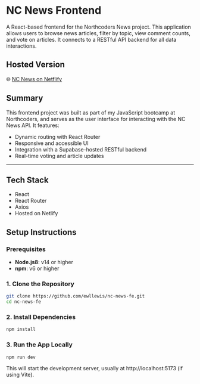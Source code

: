 # NC News Frontend

A React-based frontend for the Northcoders News project. This application allows users to browse news articles, filter by topic, view comment counts, and vote on articles. It connects to a RESTful API backend for all data interactions.

## Hosted Version

🌐 [NC News on Netflify](https://el-nc-news.netlify.app/)

## Summary

This frontend project was built as part of my JavaScript bootcamp at Northcoders, and serves as the user interface for interacting with the NC News API. It features:

- Dynamic routing with React Router
- Responsive and accessible UI
- Integration with a Supabase-hosted RESTful backend
- Real-time voting and article updates

---

## Tech Stack

- React
- React Router
- Axios
- Hosted on Netlify

## Setup Instructions

### Prerequisites

- **Node.js8**: v14 or higher
- **npm**: v6 or higher

### 1. Clone the Repository

```bash
git clone https://github.com/ewllewis/nc-news-fe.git
cd nc-news-fe
```

### 2. Install Dependencies

```bash
npm install
```

### 3. Run the App Locally

```bash
npm run dev
```

This will start the development server, usually at http://localhost:5173 (if using Vite).
